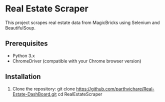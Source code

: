 # Real Estate Scraper

This project scrapes real estate data from MagicBricks using Selenium and BeautifulSoup.

## Prerequisites

- Python 3.x
- ChromeDriver (compatible with your Chrome browser version)
  
## Installation

1. Clone the repository:
   git clone https://github.com/parthvichare/Real-Estate-DashBoard.git
   cd RealEstateScraper


